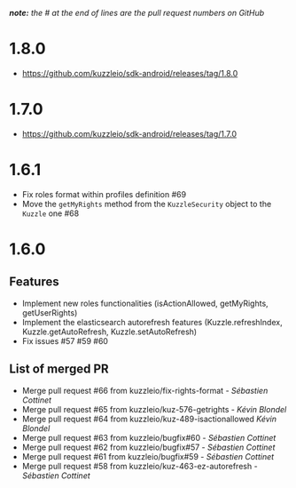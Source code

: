 *__note:__ the # at the end of lines are the pull request numbers on GitHub*

# 1.8.0

* https://github.com/kuzzleio/sdk-android/releases/tag/1.8.0

# 1.7.0

* https://github.com/kuzzleio/sdk-android/releases/tag/1.7.0 

# 1.6.1

* Fix roles format within profiles definition #69
* Move the `getMyRights` method from the `KuzzleSecurity` object to the `Kuzzle` one #68

# 1.6.0

## Features

* Implement new roles functionalities (isActionAllowed, getMyRights, getUserRights)
* Implement the elasticsearch autorefresh features (Kuzzle.refreshIndex, Kuzzle.getAutoRefresh, Kuzzle.setAutoRefresh)
* Fix issues #57 #59 #60

## List of merged PR

* Merge pull request #66 from kuzzleio/fix-rights-format - _Sébastien Cottinet_
* Merge pull request #65 from kuzzleio/kuz-576-getrights - _Kévin Blondel_
* Merge pull request #64 from kuzzleio/kuz-489-isactionallowed _Kévin Blondel_
* Merge pull request #63 from kuzzleio/bugfix#60 - _Sébastien Cottinet_
* Merge pull request #62 from kuzzleio/bugfix#57 - _Sébastien Cottinet_
* Merge pull request #61 from kuzzleio/bugfix#59 - _Sébastien Cottinet_
* Merge pull request #58 from kuzzleio/kuz-463-ez-autorefresh - _Sébastien Cottinet_
